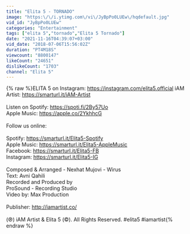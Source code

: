 ```yaml
---
title: "Elita 5 - TORNADO"
image: "https:\/\/i.ytimg.com\/vi\/JyBpPo0LUEw\/hqdefault.jpg"
vid_id: "JyBpPo0LUEw"
categories: "Entertainment"
tags: ["elita 5","tornado","Elita 5 Tornado"]
date: "2021-11-16T04:39:07+03:00"
vid_date: "2018-07-06T15:56:02Z"
duration: "PT4M18S"
viewcount: "8800147"
likeCount: "24651"
dislikeCount: "1703"
channel: "Elita 5"
---
```

{% raw %}ELITA 5 on Instagram: <a rel="nofollow" target="blank" href="https://instagram.com/elita5.official">https://instagram.com/elita5.official</a> iAM Artist: <a rel="nofollow" target="blank" href="https://smarturl.it/iAM-Artist">https://smarturl.it/iAM-Artist</a><br /><br />Listen on Spotify: <a rel="nofollow" target="blank" href="https://spoti.fi/2By57Uo">https://spoti.fi/2By57Uo</a><br /> Apple Music: <a rel="nofollow" target="blank" href="https://apple.co/2YkhhcG">https://apple.co/2YkhhcG</a><br /><br /> Follow us online:<br /><br />Spotify: <a rel="nofollow" target="blank" href="https://smarturl.it/Elita5-Spotify">https://smarturl.it/Elita5-Spotify</a><br />Apple Music: <a rel="nofollow" target="blank" href="https://smarturl.it/Elita5-AppleMusic">https://smarturl.it/Elita5-AppleMusic</a><br />Facebook: <a rel="nofollow" target="blank" href="https://smarturl.it/Elita5-FB">https://smarturl.it/Elita5-FB</a><br />Instagram: <a rel="nofollow" target="blank" href="https://smarturl.it/Elita5-IG">https://smarturl.it/Elita5-IG</a><br /><br />Composed &amp; Arranged - Nexhat Mujovi - Wirus<br />Text: Avni Qahili<br />Recorded and Produced by<br />ProSound - Recording Studio<br />Video by: Max Production <br /><br />Publisher:  <a rel="nofollow" target="blank" href="http://iamartist.co/">http://iamartist.co/</a>  <br /><br />(℗) iAM Artist &amp; Elita 5 (©). All Rights Reserved. #elita5 #iamartist{% endraw %}
